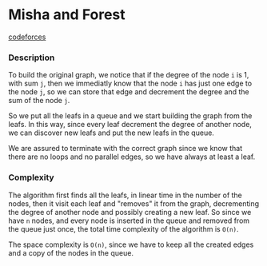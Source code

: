 # Misha and Forest

[codeforces](http://codeforces.com/problemset/problem/501/C?locale=en)

### Description
To build the original graph, we notice that if the degree of the node `i` is 1, with sum `j`, then we immediatly know that the node `i` has just one edge to the node `j`, so we can store that edge and decrement the degree and the sum of the node `j`.

So we put all the leafs in a queue and we start building the graph from the leafs. In this way, since every leaf decrement the degree of another node, we can discover new leafs and put the new leafs in the queue.

We are assured to terminate with the correct graph since we know that there are no loops and no parallel edges, so we have always at least a leaf.

### Complexity
The algorithm first finds all the leafs, in linear time in the number of the nodes, then it visit each leaf and "removes" it from the graph, decrementing the degree of another node and possibly creating a new leaf. So since we have `n` nodes, and every node is inserted in the queue and removed from the queue just once, the total time complexity of the algorithm is `O(n)`.

The space complexity is `O(n)`, since we have to keep all the created edges and a copy of the nodes in the queue.
